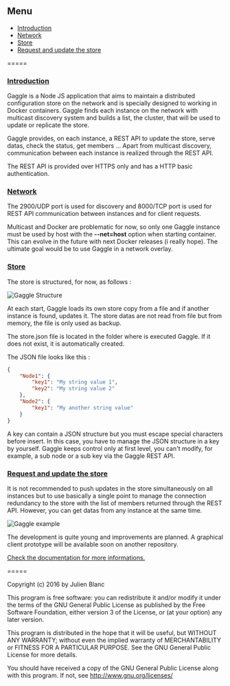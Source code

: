 ## Menu
- [Introduction](#introduction)
- [Network](#network)
- [Store](#store)
- [Request and update the store](#request-and-update-the-store)

=====

### [Introduction](#introduction)
Gaggle is a Node JS application that aims to maintain a distributed configuration store on the network and is specially designed to working in Docker containers. Gaggle finds each instance on the network with multicast discovery system and builds a list, the cluster, that will be used to update or replicate the store. 

Gaggle provides, on each instance, a REST API to update the store, serve datas, check the status, get members ... Apart from multicast discovery, communication between each instance is realized through the REST API.

The REST API is provided over HTTPS only and has a HTTP basic authentication.

### [Network](#network)
The 2900/UDP port is used for discovery and 8000/TCP port is used for REST API communication between instances and for client requests.

Multicast and Docker are problematic for now, so only one Gaggle instance must be used by host with the **--net=host** option when starting container. This can evolve in the future with next Docker releases (i really hope). The ultimate goal would be to use Gaggle in a network overlay.

### [Store](#store)
The store is structured, for now, as follows :

![Gaggle Structure](https://zuvdyw-bn1306.files.1drv.com/y3mJ3m7DvU3oGnDDmn0jDwJLgr2XDp8-_h2H8hV3VjeT4ASfmhra9nUjVQHIoz91T97v3ukvjnpSDaqWttCPe4UNOD5czlDf-3mII0Plfyhrkh-Gm7ePgkzJ2Cl__g_EBSxiziU9YxjpkA2cQUHP4lb7Q?width=125&height=120&cropmode=none)

At each start, Gaggle loads its own store copy from a file and if another instance is found, updates it. The store datas are not read from file but from memory, the file is only used as backup.

The store.json file is located in the folder where is executed Gaggle. If it does not exist, it is automatically created.

The JSON file looks like this :
```json
{
    "Node1": {
        "key1": "My string value 1",
        "key2": "My string value 2"
    },
    "Node2": {
        "key1": "My another string value"
    }
}
```

A key can contain a JSON structure but you must escape special characters before insert. In this case, you have to manage the JSON structure in a key by yourself. Gaggle keeps control only at first level, you can't modify, for example, a sub node or a sub key via the Gaggle REST API.

### [Request and update the store](#request-and-update-the-store)
It is not recommended to push updates in the store simultaneously on all instances but to use basically a single point to manage the connection redundancy to the store with the list of members returned through the REST API. However, you can get datas from any instance at the same time.

![Gaggle example](https://mjdtpw-bn1306.files.1drv.com/y3mVuz7KRHmFWV2qwI7SliKCrODNjZRs6lMK8KxOPYda3ekyOkVIyRjAS2GIVLZlnaOXCVp7IYB0nFDzfApWEIgi1cbCPl85iLhRK427eR4qjRyEC5SAlcwKHIa1ZZx_e_NN8lw5GfGhxCNbahpmK4Dnw?width=660&height=262&cropmode=none)

The development is quite young and improvements are planned. A graphical client prototype will be available soon on another repository.

[Check the documentation for more informations.](https://github.com/j8la/gaggle/wiki)

=====

Copyright (c) 2016 by Julien Blanc

This program is free software: you can redistribute it and/or modify
it under the terms of the GNU General Public License as published by
the Free Software Foundation, either version 3 of the License, or
(at your option) any later version.

This program is distributed in the hope that it will be useful,
but WITHOUT ANY WARRANTY; without even the implied warranty of
MERCHANTABILITY or FITNESS FOR A PARTICULAR PURPOSE. See the
GNU General Public License for more details.

You should have received a copy of the GNU General Public License
along with this program. If not, see http://www.gnu.org/licenses/
